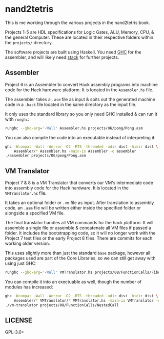 # nand2tetris

This is me working through the various projects in the nand2tetris book.

Projects 1-5 are HDL specifications for Logic Gates, ALU, Memory, CPU, & the
general Computer. These are located in their respective folders within the
`projects/` directory.

The software projects are built using Haskell. You need [GHC][ghcup] for the
assembler, and will likely need [stack][stack] for further projects.


## Assembler

Project 6 is an Assembler to convert Hack assembly programs into machine code
for the Hack hardware platform. It is located in the `Assembler.hs` file.

The assembler takes a `.asm` file as input & spits out the generated machine
code in a `.hack` file located in the same directory as the input file.

It only uses the standard library so you only need GHC installed & can run it
with `runghc`:

```sh
runghc --ghc-arg='-Wall' Assembler.hs projects/06/pong/Pong.asm
```

You can also compile the code into an executable instead of interpreting it:

```sh
ghc -Wcompat -Wall -Werror -O2 -RTS -threaded -odir dist -hidir dist \
    Assembler/* Assembler.hs -main-is Assembler -o assembler
./assembler projects/06/pong/Pong.asm
```


## VM Translator

Project 7 & 8 is a VM Translator that converts our VM's intermediate code into
assembly code for the Hack hardware. It is located in the `VMTranslator.hs`
file.

It takes an optional folder or `.vm` file as input. After translation to
assembly code, an `.asm` file will be written either inside the specified
folder or alongside a specified VM file.

The final translator handles all VM commands for the hack platform. It will
assemble a single file or assemble & concatenate all VM files if passed a
folder. It includes the bootstrapping code, so it will no longer work with the
Project 7 test files or the early Project 8 files. There are commits for each
working older version.

This uses slightly more than just the standard `base` package, however all
packages used are part of the Core Libraries, so we can still get away with
using just GHC:

```sh
runghc --ghc-arg='-Wall' VMTranslator.hs projects/08/FunctionCalls/FibonacciElement
```

You can compile it into an exectuable as well, though the number of modules has
increased:

```sh
ghc -Wcompat -Wall -Werror -O2 -RTS -threaded -odir dist -hidir dist \
    Assembler/* VMTranslator/* VMTranslator.hs -main-is VMTranslator -o vm-translator
./vm-translator projects/08/FunctionCalls/NestedCall
```


## LICENSE

GPL-3.0+


[ghcup]: https://www.haskell.org/ghcup/
[stack]: https://www.haskellstack.org/
